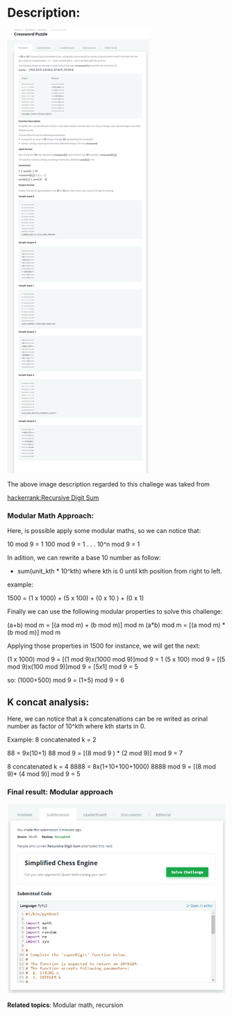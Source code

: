 # Description:

![challenge image from: hackerrank.com](challenge.png)

The above image description regarded to this challege was taked from

[hackerrank:Recursive Digit Sum](https://www.hackerrank.com/challenges/recursive-digit-sum/problem)

### Modular Math Approach:

Here, is possible apply some modular maths, so we can notice that:

10 mod 9 = 1
100 mod 9 = 1
.
.
.
10^n mod 9 = 1

In adition, we can rewrite a base 10 number as follow:

- sum(unit_kth \* 10^kth) where kth is 0 until kth position from right to left.

example:

1500 = (1 x 1000) + (5 x 100) + (0 x 10 ) + (0 x 1)

Finally we can use the following modular properties to solve this challenge:

(a+b) mod m = [(a mod m) + (b mod m)] mod m
(a*b) mod m = [(a mod m) * (b mod m)] mod m

Applying those properties in 1500 for instance, we will get the next:

(1 x 1000) mod 9 = [(1 mod 9)x(1000 mod 9)]mod 9 = 1
(5 x 100) mod 9 = [(5 mod 9)x(100 mod 9)]mod 9 = [5x1] mod 9 = 5

so: (1000+500) mod 9 = (1+5) mod 9 = 6

## K concat analysis:

Here, we can notice that a k concatenations can be re writed as
orinal number as factor of 10^kth where kth starts in 0.

Example:
8 concatenated k = 2

88 = 9x(10+1)
88 mod 9 = [(8 mod 9 ) * (2 mod 9)] mod 9 = 7

8 concatenated k = 4
8888 = 8x(1+10+100+1000)
8888 mod 9 = [(8 mod 9)* (4 mod 9)] mod 9 = 5

### Final result: Modular approach

![final result: hackerrank.com](Summary.png)

**Related topics**: Modular math, recursion
